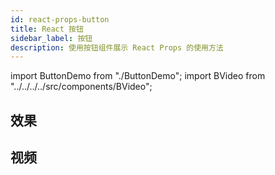 ```yaml
---
id: react-props-button
title: React 按钮
sidebar_label: 按钮
description: 使用按钮组件展示 React Props 的使用方法
---
```


import ButtonDemo from "./ButtonDemo";
import BVideo from "../../../../src/components/BVideo";

## 效果

<ButtonDemo />

## 视频

<BVideo src="//player.bilibili.com/player.html?aid=96612743&cid=164934942&page=1" bsrc="https://www.bilibili.com/video/av96612743/"/>


